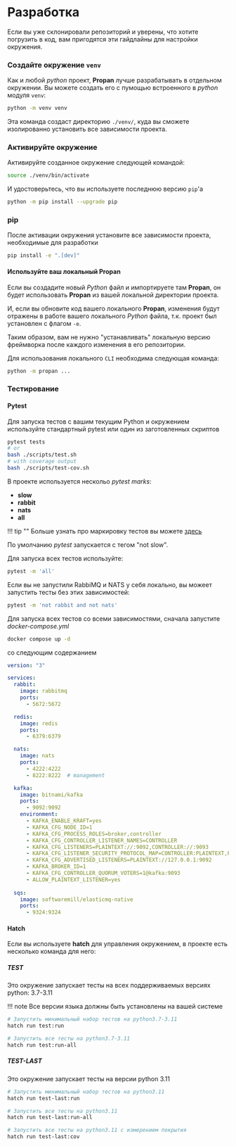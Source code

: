 # Разработка

Если вы уже склонировали репозиторий и уверены, что хотите погрузить в код, вам пригодятся эти гайдлайны для настройки окружения.

### Создайте окружение `venv`

Как и любой *python* проект, **Propan** лучше разрабатывать в отдельном окружении.
Вы можете создать его с пумощью встроенного в *python* модуля `venv`:

```bash
python -m venv venv
```

Эта команда создаст директорию `./venv/`, куда вы сможете изолированно установить все зависимости проекта.

### Активируйте окружение

Активируйте созданное окружение следующей командой:

```bash
source ./venv/bin/activate
```

И удостоверьтесь, что вы используете последнюю версию `pip`'а

```bash
python -m pip install --upgrade pip
```

### pip

После активации окружения установите все зависимости проекта, необходимые для разработки

```bash
pip install -e ".[dev]"
```

#### Используйте ваш локальный Propan

Если вы создадите новый *Python* файл и импортируете там **Propan**, он будет использовать **Propan** из вашей локальной директории проекта.

И, если вы обновите код вашего локального **Propan**, изменения будут отражены в работе вашего локального *Python* файла, т.к. проект был установлен с флагом `-e`.

Таким образом, вам не нужно "устанавливать" локальную версию фреймворка после каждого изменения в его репозитории.

Для использования локального `CLI` необходима следующая команда:

```bash
python -m propan ...
```

### Тестирование

#### Pytest

Для запуска тестов с вашим текущим Python и окружением используйте стандартный pytest или один из заготовленных скриптов

```bash
pytest tests
# or
bash ./scripts/test.sh
# with coverage output
bash ./scripts/test-cov.sh
```

В проекте используется нескольо *pytest marks*:

* **slow**
* **rabbit**
* **nats**
* **all**

!!! tip ""
    Больше узнать про маркировку тестов вы можете [здесь](https://docs.pytest.org/en/7.1.x/example/markers.html)

По умолчанию *pytest* запускается с тегом "not slow".

Для запуска всех тестов используйте:

```bash
pytest -m 'all'
```

Если вы не запустили RabbiMQ и NATS у себя локально, вы можеет запустить тесты без этих зависимостей:

```bash
pytest -m 'not rabbit and not nats'
```

Для запуска всех тестов со всеми зависимостями, сначала запустите *docker-compose.yml*

```bash
docker compose up -d
```

со следующим содержанием

```yaml
version: "3"

services:
  rabbit:
    image: rabbitmq
    ports:
      - 5672:5672

  redis:
    image: redis
    ports:
      - 6379:6379

  nats:
    image: nats
    ports:
      - 4222:4222
      - 8222:8222  # management

  kafka:
    image: bitnami/kafka
    ports:
      - 9092:9092
    environment:
      - KAFKA_ENABLE_KRAFT=yes
      - KAFKA_CFG_NODE_ID=1
      - KAFKA_CFG_PROCESS_ROLES=broker,controller
      - KAFKA_CFG_CONTROLLER_LISTENER_NAMES=CONTROLLER
      - KAFKA_CFG_LISTENERS=PLAINTEXT://:9092,CONTROLLER://:9093
      - KAFKA_CFG_LISTENER_SECURITY_PROTOCOL_MAP=CONTROLLER:PLAINTEXT,PLAINTEXT:PLAINTEXT
      - KAFKA_CFG_ADVERTISED_LISTENERS=PLAINTEXT://127.0.0.1:9092
      - KAFKA_BROKER_ID=1
      - KAFKA_CFG_CONTROLLER_QUORUM_VOTERS=1@kafka:9093
      - ALLOW_PLAINTEXT_LISTENER=yes
  
  sqs:
    image: softwaremill/elasticmq-native
    ports:
      - 9324:9324
```

#### Hatch

Если вы используете **hatch** для управления окружением, в проекте есть несколько команда для него:

##### **TEST**

Это окружение запускает тесты на всех поддерживаемых версиях python: 3.7-3.11

!!! note
    Все версии языка должны быть установлены на вашей системе

```bash
# Запустить минимальный набор тестов на python3.7-3.11
hatch run test:run

# Запустить все тесты на python3.7-3.11
hatch run test:run-all
```

##### **TEST-LAST**

Это окружение запускает тесты на версии python 3.11

```bash
# Запустить минимальный набор тестов на python3.11
hatch run test-last:run

# Запустить все тесты на python3.11
hatch run test-last:run-all

# Запустить все тесты на python3.11 с измерением покрытия
hatch run test-last:cov
```
